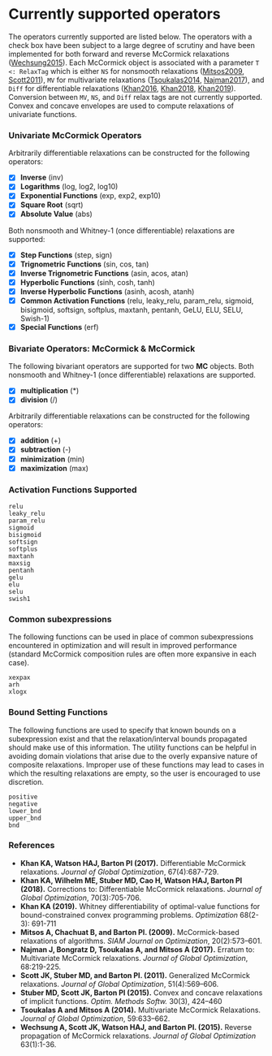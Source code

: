 # **Currently supported operators**

The operators currently supported are listed below. The operators with a check box
have been subject to a large degree of scrutiny and have been implemented for
both forward and reverse McCormick relaxations ([Wechsung2015](https://link.springer.com/article/10.1007/s10898-015-0303-6)). Each McCormick object is associated with a
parameter `T <: RelaxTag` which is either `NS` for nonsmooth relaxations ([Mitsos2009](https://epubs.siam.org/doi/abs/10.1137/080717341), [Scott2011](https://link.springer.com/article/10.1007/s10898-011-9664-7)), `MV` for multivariate relaxations ([Tsoukalas2014](https://link.springer.com/article/10.1007/s10898-014-0176-0), [Najman2017](https://link.springer.com/article/10.1007/s10898-016-0470-0)),
and `Diff` for differentiable relaxations ([Khan2016](https://link.springer.com/article/10.1007/s10898-016-0440-6), [Khan2018](https://link.springer.com/article/10.1007/s10898-017-0601-2), [Khan2019](https://www.tandfonline.com/doi/abs/10.1080/02331934.2018.1534108)). Conversion between `MV`, `NS`, and `Diff` relax tags are not currently supported. Convex and concave envelopes are used to compute relaxations of univariate functions.

### **Univariate McCormick Operators**

Arbitrarily differentiable relaxations can be constructed for the following operators:

- [x] **Inverse** (inv)
- [x] **Logarithms** (log, log2, log10)
- [x] **Exponential Functions** (exp, exp2, exp10)
- [x] **Square Root** (sqrt)
- [x] **Absolute Value** (abs)

Both nonsmooth and Whitney-1 (once differentiable) relaxations are supported:

- [x] **Step Functions** (step, sign)
- [x] **Trignometric Functions** (sin, cos, tan)
- [x] **Inverse Trignometric Functions** (asin, acos, atan)
- [x] **Hyperbolic Functions** (sinh, cosh, tanh)
- [x] **Inverse Hyperbolic Functions** (asinh, acosh, atanh)
- [x] **Common Activation Functions** (relu, leaky_relu, param_relu, sigmoid, bisigmoid,
                                       softsign, softplus, maxtanh, pentanh,
                                       GeLU, ELU, SELU, Swish-1)
- [x] **Special Functions** (erf)

### **Bivariate Operators: McCormick & McCormick**

The following bivariant operators are supported for two **MC** objects. Both nonsmooth and Whitney-1 (once differentiable) relaxations are supported.

- [x] **multiplication** (\*)
- [x] **division** (/)

Arbitrarily differentiable relaxations can be constructed for the following operators:

- [x] **addition** (+)
- [x] **subtraction** (-)
- [x] **minimization** (min)
- [x] **maximization** (max)

### Activation Functions Supported
```@docs
relu
leaky_relu
param_relu
sigmoid
bisigmoid
softsign
softplus
maxtanh
maxsig
pentanh
gelu
elu
selu
swish1
```

### Common subexpressions
The following functions can be used in place of common subexpressions encountered
in optimization and will result in improved performance (standard McCormick composition rules are often more expansive in each case).
```@docs
xexpax
arh
xlogx
```

### Bound Setting Functions
The following functions are used to specify that known bounds on a subexpression
exist and that the relaxation/interval bounds propagated should make use of this
information. The utility functions can be helpful in avoiding domain violations that arise due to the overly expansive nature of composite relaxations. Improper use
of these functions may lead to cases in which the resulting relaxations are empty, so the user is encouraged to use discretion.
```@docs
positive
negative
lower_bnd
upper_bnd
bnd
```

### References
- **Khan KA, Watson HAJ, Barton PI (2017).** Differentiable McCormick relaxations. *Journal of Global Optimization*, 67(4):687-729.
- **Khan KA, Wilhelm ME, Stuber MD, Cao H, Watson HAJ, Barton PI (2018).** Corrections to: Differentiable McCormick relaxations. *Journal of Global Optimization*, 70(3):705-706.
- **Khan KA (2019).** Whitney differentiability of optimal-value functions for bound-constrained convex programming problems. *Optimization* 68(2-3): 691-711
- **Mitsos A, Chachuat B, and Barton PI. (2009).** McCormick-based relaxations of algorithms. *SIAM Journal on Optimization*, 20(2):573–601.
- **Najman J, Bongratz D, Tsoukalas A, and Mitsos A (2017).** Erratum to: Multivariate McCormick relaxations. *Journal of Global Optimization*, 68:219-225.
- **Scott JK,  Stuber MD, and Barton PI. (2011).** Generalized McCormick relaxations. *Journal of Global Optimization*, 51(4):569–606.
- **Stuber MD, Scott JK, Barton PI (2015).** Convex and concave relaxations of implicit functions. *Optim. Methods Softw.* 30(3), 424–460
- **Tsoukalas A and Mitsos A (2014).** Multivariate McCormick Relaxations. *Journal of Global Optimization*, 59:633–662.
- **Wechsung A, Scott JK, Watson HAJ, and Barton PI. (2015).** Reverse propagation of McCormick relaxations. *Journal of Global Optimization* 63(1):1-36.
